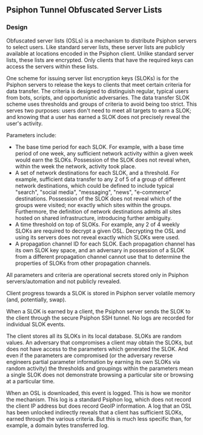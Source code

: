 ## Psiphon Tunnel Obfuscated Server Lists

### Design

Obfuscated server lists (OSLs) is a mechanism to distribute Psiphon servers to select users. Like standard server lists, these server lists are publicly available at locations encoded in the Psiphon client. Unlike standard server lists, these lists are encrypted. Only clients that have the required keys can access the servers within these lists.

One scheme for issuing server list encryption keys (SLOKs) is for the Psiphon servers to release the keys to clients that meet certain criteria for data transfer. The criteria is designed to distinguish regular, typical users from bots, scripts, and opportunistic adversaries.
The data transfer SLOK scheme uses thresholds and groups of criteria to avoid being too strict. This serves two purposes: users don't need to meet all targets to earn a SLOK; and knowing that a user has earned a SLOK does not precisely reveal the user's activity.

Parameters include:
- The base time period for each SLOK. For example, with a base time period of one week, any sufficient network activity within a given week would earn the SLOKs. Possession of the SLOK does not reveal when, within the week the network, activity took place.
- A set of network destinations for each SLOK, and a threshold. For example, sufficient data transfer to any 2 of 5 of a group of different network destinations, which could be defined to include typical "search", "social media", "messaging", "news", "e-commerce" destinations. Possession of the SLOK does not reveal which of the groups were visited; nor exactly which sites within the groups. Furthermore, the definition of network destinations admits all sites hosted on shared infrastructure, introducing further ambiguity.
- A time threshold on top of SLOKs. For example, any 2 of 4 weekly SLOKs are required to decrypt a given OSL. Decrypting the OSL and using its servers does not reveal exactly which SLOKs were used.
- A propagation channel ID for each SLOK. Each propagation channel has its own SLOK key space, and an adversary in possession of a SLOK from a different propagation channel cannot use that to determine the properties of SLOKs from other propagation channels.

All parameters and criteria are operational secrets stored only in Psiphon servers/automation and not publicly revealed.

Client progress towards a SLOK is stored in Psiphon server volatile memory (and, potentially, swap).

When a SLOK is earned by a client, the Psiphon server sends the SLOK to the client through the secure Psiphon SSH tunnel. No logs are recorded for individual SLOK events.

The client stores all its SLOKs in its local database. SLOKs are random values. An adversary that compromises a client may obtain the SLOKs, but does not have access to the parameters which generated the SLOK. And even if the parameters are compromised (or the adversary reverse engineers partial parameter information by earning its own SLOKs via random activity) the thresholds and groupings within the parameters mean a single SLOK does not demonstrate browsing a particular site or browsing at a particular time.

When an OSL is downloaded, this event is logged. This is how we monitor the mechanism. This log is a standard Psiphon log, which does not record the client IP address but does record GeoIP information. A log that an OSL has been unlocked indirectly reveals that a client has sufficient SLOKs, earned through the various criteria. But this is much less specific than, for example, a domain bytes transferred log.

